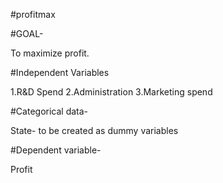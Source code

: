 #profitmax

#GOAL-

To maximize profit.

#Independent Variables

1.R&D Spend
2.Administration
3.Marketing spend

#Categorical data-

State- to be created as dummy variables

#Dependent variable-

Profit
